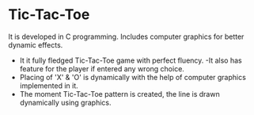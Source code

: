 # Tic-Tac-Toe
It is developed in C programming. Includes computer graphics for better dynamic effects.

- It it fully fledged Tic-Tac-Toe game with perfect fluency.
-It also has feature for the player if entered any wrong choice.
- Placing of 'X' & 'O' is dynamically with the help of computer graphics implemented in it.
- The moment Tic-Tac-Toe pattern is created, the line is drawn dynamically using graphics.
